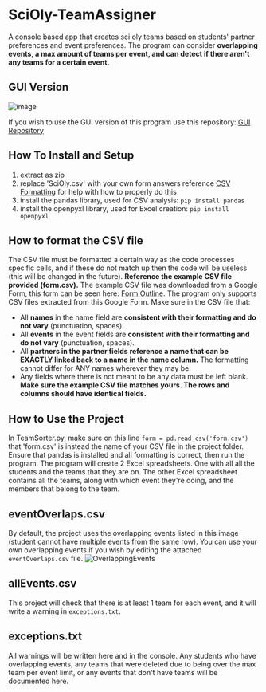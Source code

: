 # SciOly-TeamAssigner
A console based app that creates sci oly teams based on students' partner preferences and event preferences. The program can consider **overlapping events, a max amount of teams per event, and can detect if there aren't any teams for a certain event.**


## GUI Version
![image](https://github.com/kiran049/SciOly-TeamAssigner/assets/98996914/be2159a3-6adc-4869-8830-3228b04d2fb9)

If you wish to use the GUI version of this program use this repository: [GUI Repository](https://github.com/kiran049/SciOly-TeamAssigner/tree/GUI)

## How To Install and Setup

1. extract as zip
2. replace 'SciOly.csv' with your own form answers reference [CSV Formatting](https://github.com/kiran049/SciOly-TeamAssigner#how-to-format-the-csv-file) for help with how to properly do this
3. install the pandas library, used for CSV analysis:
   `pip install pandas`
4. install the openpyxl library, used for Excel creation:
   `pip install openpyxl`

## How to format the CSV file
The CSV file must be formatted a certain way as the code processes specific cells, and if these do not match up then the code will be useless (this will be changed in the future). **Reference the example CSV file provided (form.csv).**
The example CSV file was downloaded from a Google Form, this form can be seen here: [Form Outline](https://forms.gle/mSxMeamCyrZjJw727). The program only supports CSV files extracted from this Google Form.
Make sure in the CSV file that:
* All **names** in the name field are **consistent with their formatting and do not vary** (punctuation, spaces).
* All **events** in the event fields are **consistent with their formatting and do not vary** (punctuation, spaces).
* All **partners in the partner fields reference a name that can be EXACTLY linked back to a name in the name column.** The formatting cannot differ for ANY names wherever they may be.
* Any fields where there is not meant to be any data must be left blank.
**Make sure the example CSV file matches yours. The rows and columns should have identical fields.**

## How to Use the Project
In TeamSorter.py, make sure on this line `form = pd.read_csv('form.csv')` that 'form.csv' is instead the name of your CSV file in the project folder. Ensure that pandas is installed and all formatting is correct, then run the program. The program will create 2 Excel spreadsheets. One with all all the students and the teams that they are on. The other Excel spreadsheet contains all the teams, along with which event they're doing, and the members that belong to the team.

## eventOverlaps.csv
By default, the project uses the overlapping events listed in this image (student cannot have multiple events from the same row). You can use your own overlapping events if you wish by editing the attached `eventOverlaps.csv` file.
![OverlappingEvents](https://github.com/kiran049/SciOly-TeamAssigner/assets/98996914/26288038-c59b-44be-a306-e3be31db71cb)

## allEvents.csv
This project will check that there is at least 1 team for each event, and it will write a warning in `exceptions.txt`.

## exceptions.txt
All warnings will be written here and in the console. Any students who have overlapping events, any teams that were deleted due to being over the max team per event limit, or any events that don't have teams will be documented here.
